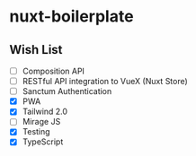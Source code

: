 # nuxt-boilerplate

## Wish List

- [ ] Composition API
- [ ] RESTful API integration to VueX (Nuxt Store)
- [ ] Sanctum Authentication
- [x] PWA
- [x] Tailwind 2.0
- [ ] Mirage JS
- [x] Testing
- [x] TypeScript